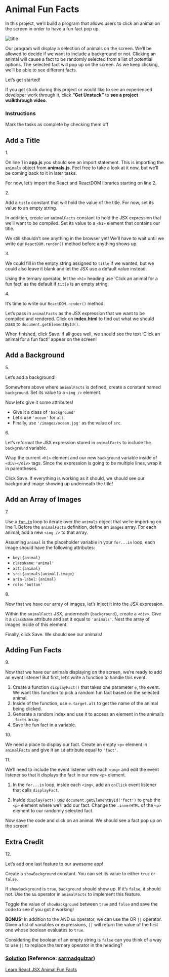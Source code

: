 # Animal Fun Facts

In this project, we’ll build a program that allows users to click an
animal on the screen in order to have a fun fact pop up.

<img
src="https://content.codecademy.com/courses/React/react_jsx_project_preview.gif"
class="img__1JGFO2nlisObc3KeOSGPRp" alt="title" />

Our program will display a selection of animals on the screen. We’ll be
allowed to decide if we want to include a background or not. Clicking an
animal will cause a fact to be randomly selected from a list of
potential options. The selected fact will pop up on the screen. As we
keep clicking, we’ll be able to see different facts.

Let’s get started!

If you get stuck during this project or would like to see an experienced
developer work through it, click **“Get Unstuck”** to **see a project
walkthrough video**.

### Instructions

Mark the tasks as complete by checking them off

## Add a Title

1\.

On line 1 in **app.js** you should see an import statement. This is
importing the `animals` object from **animals.js**. Feel free to take a
look at it now, but we’ll be coming back to it in later tasks.

For now, let’s import the React and ReactDOM libraries starting on line
2.

2\.

Add a `title` constant that will hold the value of the title. For now,
set its value to an empty string.

In addition, create an `animalFacts` constant to hold the JSX expression
that we’ll want to be compiled. Set its value to a `<h1>` element that
contains our title.

We still shouldn’t see anything in the browser yet! We’ll have to wait
until we write our `ReactDOM.render()` method before anything shows up.

3\.

We could fill in the empty string assigned to `title` if we wanted, but
we could also leave it blank and let the JSX use a default value
instead.

Using the ternary operator, let the `<h1>` heading use ‘Click an animal
for a fun fact’ as the default if `title` is an empty string.

4\.

It’s time to write our `ReactDOM.render()` method.

Let’s pass in `animalFacts` as the JSX expression that we want to be
compiled and rendered. Click on **index.html** to find out what we
should pass to `document.getElementById()`.

When finished, click Save. If all goes well, we should see the text
‘Click an animal for a fun fact!’ appear on the screen!

## Add a Background

5\.

Let’s add a background!

Somewhere above where `animalFacts` is defined, create a constant named
`background`. Set its value to a `<img />` element.

Now let’s give it some attributes!

- Give it a class of `'background'`
- Let’s use `'ocean'` for `alt`.
- Finally, use `'/images/ocean.jpg'` as the value of `src`.

6\.

Let’s reformat the JSX expression stored in `animalFacts` to include the
`background` variable.

Wrap the current `<h1>` element and our new `background` variable inside
of `<div></div>` tags. Since the expression is going to be multiple
lines, wrap it in parentheses.

Click Save. If everything is working as it should, we should see our
background image showing up underneath the title!

## Add an Array of Images

7\.

Use a <a
href="https://developer.mozilla.org/en-US/docs/Web/JavaScript/Reference/Statements/for...in"
class="e14vpv2g1 gamut-xro1w8-ResetElement-Anchor-AnchorBase e1bhhzie0"
target="_blank" rel="noopener"><code
class="code__2rdF32qjRVp7mMVBHuPwDS">for…in</code></a> loop to iterate
over the `animals` object that we’re importing on line 1. Before the
`animalFacts` definition, define an `images` array. For each animal, add
a new `<img />` to that array.

Assuming `animal` is the placeholder variable in your `for...in` loop,
each image should have the following attributes:

- `key`: `{animal}`
- `className`: `'animal'`
- `alt`: `{animal}`
- `src`: `{animals[animal].image}`
- `aria-label`: `{animal}`
- `role`: `'button'`

8\.

Now that we have our array of images, let’s inject it into the JSX
expression.

Within the `animalFacts` JSX, underneath `{background}`, create a
`<div>`. Give it a `className` attribute and set it equal to
`'animals'`. Nest the array of images inside of this element.

Finally, click Save. We should see our animals!

## Adding Fun Facts

9\.

Now that we have our animals displaying on the screen, we’re ready to
add an event listener! But first, let’s write a function to handle this
event.

1.  Create a function `displayFact()` that takes one parameter `e`, the
    event. We want this function to pick a random fun fact based on the
    selected animal.
2.  Inside of the function, use `e.target.alt` to get the name of the
    animal being clicked.
3.  Generate a random index and use it to access an element in the
    animal’s `.facts` array.
4.  Save the fun fact in a variable.

10\.

We need a place to display our fact. Create an empty `<p>` element in
`animalFacts` and give it an `id` attribute equal to `'fact'`.

11\.

We’ll need to include the event listener with each `<img>` and edit the
event listener so that it displays the fact in our new `<p>` element.

1.  In the `for...in` loop, inside each `<img>`, add an `onClick` event
    listener that calls `displayFact`.

2.  Inside `displayFact()` use `document.getElementById('fact')` to grab
    the `<p>` element where we’ll add our fact. Change the `.innerHTML`
    of the `<p>` element to our randomly selected fact.

Now save the code and click on an animal. We should see a fact pop up on
the screen!

## Extra Credit

12\.

Let’s add one last feature to our awesome app!

Create a `showBackground` constant. You can set its value to either
`true` or `false`.

If `showBackground` is `true`, `background` should show up. If it’s
`false`, it should not. Use the `&&` operator in `animalFacts` to
implement this feature.

Toggle the value of `showBackground` between `true` and `false` and save
the code to see if you got it working!

**BONUS:** In addition to the AND `&&` operator, we can use the OR `||`
operator. Given a list of variables or expressions, `||` will return the
value of the first one whose boolean evaluates to `true`.

Considering the boolean of an empty string is `false` can you think of a
way to use `||` to replace the ternary operator in the heading?

### [Solution](https://datttrian-js-react-animal-fun-facts.netlify.app/) (Reference: [sarmadgulzar](https://github.com/sarmadgulzar/codecademy-learn-react))

[Learn React JSX Animal Fun
Facts](https://www.youtube.com/watch?v=81mybnZPHDg)

